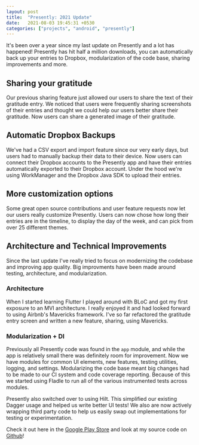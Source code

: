 ```yaml
---
layout: post
title:  "Presently: 2021 Update"
date:   2021-08-03 19:45:31 +0530
categories: ["projects", "android", "presently"]
---
```

It's been over a year since my last update on Presently and a lot has happened! Presently has hit half a million downloads, you can automatically back up your entries to Dropbox, modularization of the code base, sharing improvements and more. 


## Sharing your gratitude
Our previous sharing feature just allowed our users to share the text of their gratitude entry. We noticed that users were frequently sharing screenshots of their entries and thought we could help our users better share their gratitude. Now users can share a generated image of their gratitude.

## Automatic Dropbox Backups
We've had a CSV export and import feature since our very early days, but users had to manually backup their data to their device. Now users can connect their Dropbox accounts to the Presently app and have their entries automatically exported to their Dropbox account. Under the hood we're using WorkManager and the Dropbox Java SDK to upload their entries. 

## More customization options
Some great open source contributions and user feature requests now let our users really customize Presently. Users can now chose how long their entries are in the timeline, to display the day of the week, and can pick from over 25 different themes.


## Architecture and Technical Improvements
Since the last update I've really tried to focus on modernizing the codebase and improving app quality. Big improvments have been made around testing, architecture, and modularization.

### Architecture
When I started learning Flutter I played around with BLoC and got my first exposure to an MVI architecture. I really enjoyed it and had looked forward to using Airbnb's Mavericks framework. I've so far refactored the gratitude entry screen and written a new feature, sharing, using Mavericks. 

### Modularization + DI
Previously all Presently code was found in the `app` module, and while the app is relatively small there was definitely room for improvement. Now we have modules for common UI elements, new features, testing utilities, logging, and settings. Modularizing the code base meant big changes had to be made to our CI system and code coverage reporting. Because of this we started using Fladle to run all of the various instrumented tests across modules.

Presently also switched over to using Hilt. This simplified our existing Dagger usage and helped us write better UI tests! We also are now actively wrapping third party code to help us easily swap out implementations for testing or experimentation. 


Check it out here in the [Google Play Store](https://play.google.com/store/apps/details?id=journal.gratitude.com.gratitudejournal&hl=en)
 and look at my source code on [Github](https://github.com/alisonthemonster/Presently)!
